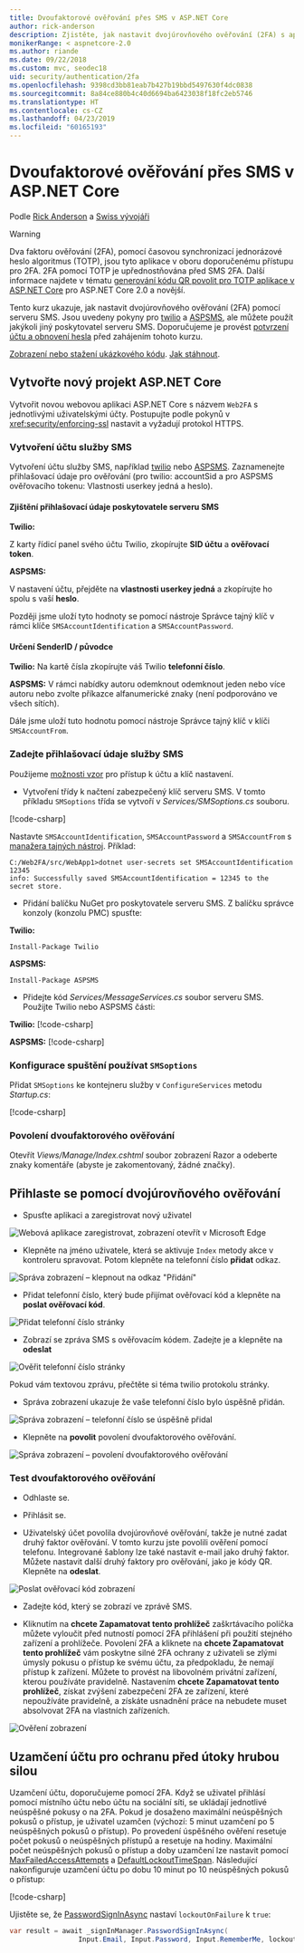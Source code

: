 ```yaml
---
title: Dvoufaktorové ověřování přes SMS v ASP.NET Core
author: rick-anderson
description: Zjistěte, jak nastavit dvojúrovňového ověřování (2FA) s aplikací ASP.NET Core.
monikerRange: < aspnetcore-2.0
ms.author: riande
ms.date: 09/22/2018
ms.custom: mvc, seodec18
uid: security/authentication/2fa
ms.openlocfilehash: 9398cd3bb81eab7b427b19bbd5497630f4dc0838
ms.sourcegitcommit: 8a84ce880b4c40d6694ba6423038f18fc2eb5746
ms.translationtype: HT
ms.contentlocale: cs-CZ
ms.lasthandoff: 04/23/2019
ms.locfileid: "60165193"
---
```

# <a name="two-factor-authentication-with-sms-in-aspnet-core"></a>Dvoufaktorové ověřování přes SMS v ASP.NET Core

Podle [Rick Anderson](https://twitter.com/RickAndMSFT) a [Swiss vývojáři](https://github.com/Swiss-Devs)

>[!WARNING]
> Dva faktoru ověřování (2FA), pomocí časovou synchronizací jednorázové heslo algoritmus (TOTP), jsou tyto aplikace v oboru doporučenému přístupu pro 2FA. 2FA pomocí TOTP je upřednostňována před SMS 2FA. Další informace najdete v tématu [generování kódu QR povolit pro TOTP aplikace v ASP.NET Core](xref:security/authentication/identity-enable-qrcodes) pro ASP.NET Core 2.0 a novější.

Tento kurz ukazuje, jak nastavit dvojúrovňového ověřování (2FA) pomocí serveru SMS. Jsou uvedeny pokyny pro [twilio](https://www.twilio.com/) a [ASPSMS](https://www.aspsms.com/asp.net/identity/core/testcredits/), ale můžete použít jakýkoli jiný poskytovatel serveru SMS. Doporučujeme je provést [potvrzení účtu a obnovení hesla](xref:security/authentication/accconfirm) před zahájením tohoto kurzu.

[Zobrazení nebo stažení ukázkového kódu](https://github.com/aspnet/Docs/tree/master/aspnetcore/security/authentication/2fa/sample/Web2FA). [Jak stáhnout](xref:index#how-to-download-a-sample).

## <a name="create-a-new-aspnet-core-project"></a>Vytvořte nový projekt ASP.NET Core

Vytvořit novou webovou aplikaci ASP.NET Core s názvem `Web2FA` s jednotlivými uživatelskými účty. Postupujte podle pokynů v <xref:security/enforcing-ssl> nastavit a vyžadují protokol HTTPS.

### <a name="create-an-sms-account"></a>Vytvoření účtu služby SMS

Vytvoření účtu služby SMS, například [twilio](https://www.twilio.com/) nebo [ASPSMS](https://www.aspsms.com/asp.net/identity/core/testcredits/). Zaznamenejte přihlašovací údaje pro ověřování (pro twilio: accountSid a pro ASPSMS ověřovacího tokenu: Vlastnosti userkey jedná a heslo).

#### <a name="figuring-out-sms-provider-credentials"></a>Zjištění přihlašovací údaje poskytovatele serveru SMS

**Twilio:**

Z karty řídicí panel svého účtu Twilio, zkopírujte **SID účtu** a **ověřovací token**.

**ASPSMS:**

V nastavení účtu, přejděte na **vlastnosti userkey jedná** a zkopírujte ho spolu s vaší **heslo**.

Později jsme uloží tyto hodnoty se pomocí nástroje Správce tajný klíč v rámci klíče `SMSAccountIdentification` a `SMSAccountPassword`.

#### <a name="specifying-senderid--originator"></a>Určení SenderID / původce

**Twilio:** Na kartě čísla zkopírujte váš Twilio **telefonní číslo**.

**ASPSMS:** V rámci nabídky autoru odemknout odemknout jeden nebo více autoru nebo zvolte příkazce alfanumerické znaky (není podporováno ve všech sítích).

Dále jsme uloží tuto hodnotu pomocí nástroje Správce tajný klíč v klíči `SMSAccountFrom`.

### <a name="provide-credentials-for-the-sms-service"></a>Zadejte přihlašovací údaje služby SMS

Použijeme [možnosti vzor](xref:fundamentals/configuration/options) pro přístup k účtu a klíč nastavení.

* Vytvoření třídy k načtení zabezpečený klíč serveru SMS. V tomto příkladu `SMSoptions` třída se vytvoří v *Services/SMSoptions.cs* souboru.

[!code-csharp[](2fa/sample/Web2FA/Services/SMSoptions.cs)]

Nastavte `SMSAccountIdentification`, `SMSAccountPassword` a `SMSAccountFrom` s [manažera tajných nástroj](xref:security/app-secrets). Příklad:

```none
C:/Web2FA/src/WebApp1>dotnet user-secrets set SMSAccountIdentification 12345
info: Successfully saved SMSAccountIdentification = 12345 to the secret store.
```

* Přidání balíčku NuGet pro poskytovatele serveru SMS. Z balíčku správce konzoly (konzolu PMC) spusťte:

**Twilio:**

`Install-Package Twilio`

**ASPSMS:**

`Install-Package ASPSMS`

* Přidejte kód *Services/MessageServices.cs* soubor serveru SMS. Použijte Twilio nebo ASPSMS části:

**Twilio:** [!code-csharp[](2fa/sample/Web2FA/Services/MessageServices_twilio.cs)]

**ASPSMS:** [!code-csharp[](2fa/sample/Web2FA/Services/MessageServices_ASPSMS.cs)]

### <a name="configure-startup-to-use-smsoptions"></a>Konfigurace spuštění používat `SMSoptions`

Přidat `SMSoptions` ke kontejneru služby v `ConfigureServices` metodu *Startup.cs*:

[!code-csharp[](2fa/sample/Web2FA/Startup.cs?name=snippet1&highlight=4)]

### <a name="enable-two-factor-authentication"></a>Povolení dvoufaktorového ověřování

Otevřít *Views/Manage/Index.cshtml* soubor zobrazení Razor a odeberte znaky komentáře (abyste je zakomentovaný, žádné značky).

## <a name="log-in-with-two-factor-authentication"></a>Přihlaste se pomocí dvojúrovňového ověřování

* Spusťte aplikaci a zaregistrovat nový uživatel

![Webová aplikace zaregistrovat, zobrazení otevřít v Microsoft Edge](2fa/_static/login2fa1.png)

* Klepněte na jméno uživatele, která se aktivuje `Index` metody akce v kontroleru spravovat. Potom klepněte na telefonní číslo **přidat** odkaz.

![Správa zobrazení – klepnout na odkaz "Přidání"](2fa/_static/login2fa2.png)

* Přidat telefonní číslo, který bude přijímat ověřovací kód a klepněte na **poslat ověřovací kód**.

![Přidat telefonní číslo stránky](2fa/_static/login2fa3.png)

* Zobrazí se zpráva SMS s ověřovacím kódem. Zadejte je a klepněte na **odeslat**

![Ověřit telefonní číslo stránky](2fa/_static/login2fa4.png)

Pokud vám textovou zprávu, přečtěte si téma twilio protokolu stránky.

* Správa zobrazení ukazuje že vaše telefonní číslo bylo úspěšně přidán.

![Správa zobrazení – telefonní číslo se úspěšně přidal](2fa/_static/login2fa5.png)

* Klepněte na **povolit** povolení dvoufaktorového ověřování.

![Správa zobrazení – povolení dvoufaktorového ověřování](2fa/_static/login2fa6.png)

### <a name="test-two-factor-authentication"></a>Test dvoufaktorového ověřování

* Odhlaste se.

* Přihlásit se.

* Uživatelský účet povolila dvojúrovňové ověřování, takže je nutné zadat druhý faktor ověřování. V tomto kurzu jste povolili ověření pomocí telefonu. Integrované šablony lze také nastavit e-mail jako druhý faktor. Můžete nastavit další druhý faktory pro ověřování, jako je kódy QR. Klepněte na **odeslat**.

![Poslat ověřovací kód zobrazení](2fa/_static/login2fa7.png)

* Zadejte kód, který se zobrazí ve zprávě SMS.

* Kliknutím na **chcete Zapamatovat tento prohlížeč** zaškrtávacího políčka můžete vyloučit před nutností pomocí 2FA přihlášení při použití stejného zařízení a prohlížeče. Povolení 2FA a kliknete na **chcete Zapamatovat tento prohlížeč** vám poskytne silné 2FA ochrany z uživateli se zlými úmysly pokusu o přístup ke svému účtu, za předpokladu, že nemají přístup k zařízení. Můžete to provést na libovolném privátní zařízení, kterou používáte pravidelně. Nastavením **chcete Zapamatovat tento prohlížeč**, získat zvýšení zabezpečení 2FA ze zařízení, které nepoužíváte pravidelně, a získáte usnadnění práce na nebudete muset absolvovat 2FA na vlastních zařízeních.

![Ověření zobrazení](2fa/_static/login2fa8.png)

## <a name="account-lockout-for-protecting-against-brute-force-attacks"></a>Uzamčení účtu pro ochranu před útoky hrubou silou

Uzamčení účtu, doporučujeme pomocí 2FA. Když se uživatel přihlásí pomocí místního účtu nebo účtu na sociální síti, se ukládají jednotlivé neúspěšné pokusy o na 2FA. Pokud je dosaženo maximální neúspěšných pokusů o přístup, je uživatel uzamčen (výchozí: 5 minut uzamčení po 5 neúspěšných pokusů o přístup). Po provedení úspěšného ověření resetuje počet pokusů o neúspěšných přístupů a resetuje na hodiny. Maximální počet neúspěšných pokusů o přístup a doby uzamčení lze nastavit pomocí [MaxFailedAccessAttempts](/dotnet/api/microsoft.aspnetcore.identity.lockoutoptions.maxfailedaccessattempts) a [DefaultLockoutTimeSpan](/dotnet/api/microsoft.aspnetcore.identity.lockoutoptions.defaultlockouttimespan). Následující nakonfiguruje uzamčení účtu po dobu 10 minut po 10 neúspěšných pokusů o přístup:

[!code-csharp[](2fa/sample/Web2FA/Startup.cs?name=snippet2&highlight=13-17)]

Ujistěte se, že [PasswordSignInAsync](/dotnet/api/microsoft.aspnetcore.identity.signinmanager-1.passwordsigninasync) nastaví `lockoutOnFailure` k `true`:

```csharp
var result = await _signInManager.PasswordSignInAsync(
                 Input.Email, Input.Password, Input.RememberMe, lockoutOnFailure: true);
```
